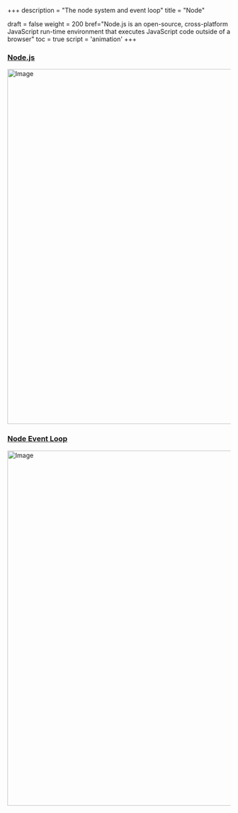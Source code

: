 +++
description = "The node system and event loop"
title = "Node"

draft = false
weight = 200
bref="Node.js is an open-source, cross-platform JavaScript run-time environment that executes JavaScript code outside of a browser"
toc = true
script = 'animation'
+++

<h3 class="section-head" id="h-nodejs"><a href="#h-nodejs">Node.js</a></h3>

<img alt="Image" src="/img/diagrams/node/nodeJS.jpg" width="800">

<h3 class="section-head" id="h-node_event_loop.png"><a href="#h-node_event_loop.png">Node Event Loop</a></h3>

<img alt="Image" src="/img/diagrams/node/node_event_loop.png" width="800">